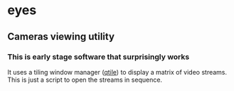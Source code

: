 # eyes
## Cameras viewing utility

### This is early stage software that surprisingly works
It uses a tiling window manager ([qtile](https://github.com/qtile/qtile)) to display a matrix of video streams. This is just a script to open the streams in sequence.

